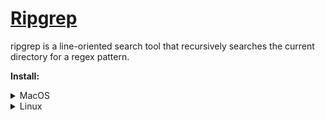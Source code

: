 # [Ripgrep](https://github.com/BurntSushi/ripgrep)

ripgrep is a line-oriented search tool that recursively searches the current directory for a regex
pattern.

**Install:**

<details>
<summary>MacOS</summary>

```shell
brew install ripgrep
```

</details>
<details>
<summary>Linux</summary>

```shell
apt-get install ripgrep
```

</details>
